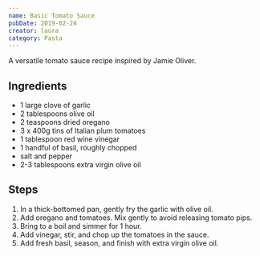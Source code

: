 ```yaml
---
name: Basic Tomato Sauce
pubDate: 2019-02-24
creator: laura
category: Pasta
---
```

A versatile tomato sauce recipe inspired by Jamie Oliver.

## Ingredients
- 1 large clove of garlic
- 2 tablespoons olive oil
- 2 teaspoons dried oregano
- 3 x 400g tins of Italian plum tomatoes
- 1 tablespoon red wine vinegar
- 1 handful of basil, roughly chopped
- salt and pepper
- 2-3 tablespoons extra virgin olive oil

## Steps
1. In a thick-bottomed pan, gently fry the garlic with olive oil.
2. Add oregano and tomatoes. Mix gently to avoid releasing tomato pips.
3. Bring to a boil and simmer for 1 hour.
4. Add vinegar, stir, and chop up the tomatoes in the sauce.
5. Add fresh basil, season, and finish with extra virgin olive oil.